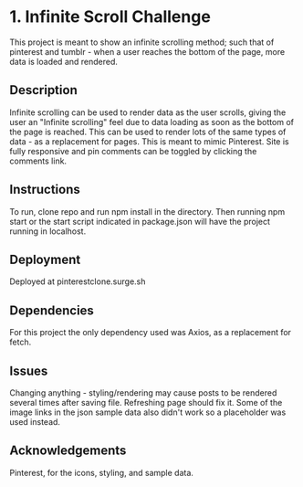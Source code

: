 # 1. Infinite Scroll Challenge
This project is meant to show an infinite scrolling method; such that of pinterest and tumblr - when a user reaches the bottom of the page, more data is loaded and rendered.

## Description
Infinite scrolling can be used to render data as the user scrolls, giving the user an "Infinite scrolling" feel due to data loading as soon as the bottom of the page is reached. This can be used to render lots of the same types of data - as a replacement for pages. This is meant to mimic Pinterest. Site is fully responsive and pin comments can be toggled by clicking the comments link.

## Instructions
To run, clone repo and run npm install in the directory. Then running npm start or the start script indicated in package.json will have the project running in localhost.

## Deployment
Deployed at pinterestclone.surge.sh

## Dependencies
For this project the only dependency used was Axios, as a replacement for fetch.

## Issues
Changing anything - styling/rendering may cause posts to be rendered several times after saving file. Refreshing page should fix it. Some of the image links in the json sample data also didn't work so a placeholder was used instead.

## Acknowledgements
Pinterest, for the icons, styling, and sample data.